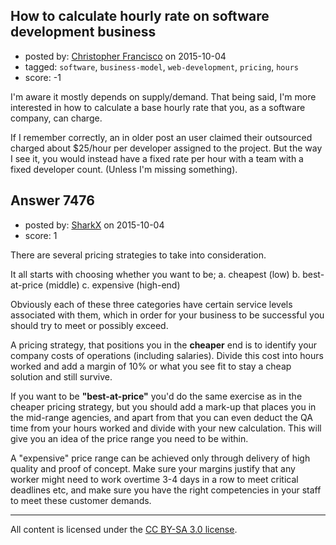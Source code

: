 ## How to calculate hourly rate on software development business

- posted by: [Christopher Francisco](https://stackexchange.com/users/2512449/christopher-francisco) on 2015-10-04
- tagged: `software`, `business-model`, `web-development`, `pricing`, `hours`
- score: -1

I'm aware it mostly depends on supply/demand. That being said, I'm more interested in how to calculate a base hourly rate that you, as a software company, can charge. 

If I remember correctly, an in older post an user claimed their outsourced charged about $25/hour per developer assigned to the project. But the way I see it, you would instead have a fixed rate per hour with a team with a fixed developer count. (Unless I'm missing something).


## Answer 7476

- posted by: [SharkX](https://stackexchange.com/users/7061730/sharkx) on 2015-10-04
- score: 1

There are several pricing strategies to take into consideration.

It all starts with choosing whether you want to be;
a. cheapest (low)
b. best-at-price (middle)
c. expensive (high-end)

Obviously each of these three categories have certain service levels associated with them, which in order for your business to be successful you should try to meet or possibly exceed.

A pricing strategy, that positions you in the **cheaper** end is to identify your company costs of operations (including salaries). Divide this cost into hours worked and add a margin of 10% or what you see fit to stay a cheap solution and still survive.

If you want to be **"best-at-price"** you'd do the same exercise as in the cheaper pricing strategy, but you should add a mark-up that places you in the mid-range agencies, and apart from that you can even deduct the QA time from your hours worked and divide with your new calculation. This will give you an idea of the price range you need to be within.

A "expensive" price range can be achieved only through delivery of high quality and proof of concept. Make sure your margins justify that any worker might need to work overtime 3-4 days in a row to meet critical deadlines etc, and make sure you have the right competencies in your staff to meet these customer demands.






---

All content is licensed under the [CC BY-SA 3.0 license](https://creativecommons.org/licenses/by-sa/3.0/).
